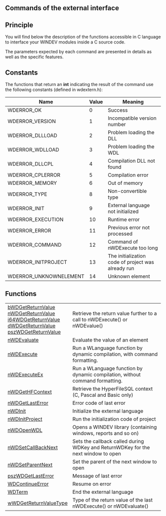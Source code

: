 


## Commands of the external interface
			



<a name="NOTE1"></a>
<a name="NOTE1_1"></a>


## Principle
<a name="principle_ELTTEXTE000251"></a>
You will find below the description of the functions accessible in C language to interface your WINDEV modules inside a C source code.

The parameters expected by each command are presented in details as well as the specific features.

<a name="NOTE2"></a>
<a name="NOTE2_1"></a>


## Constants
<a name="constants_ELTTEXTE000275"></a>
The functions that return an **int** indicating the result of the command use the following constants (defined in wdextern.h):

|   Name |   Value |   Meaning |
| --- | --- | --- |
| WDERROR_OK | 0 | Success |
| WDERROR_VERSION | 1 | Incompatible version number |
| WDERROR_DLLLOAD | 2 | Problem loading the DLL |
| WDERROR_WDLLOAD | 3 | Problem loading the WDL |
| WDERROR_DLLCPL | 4 | Compilation DLL not found |
| WDERROR_CPLERROR | 5 | Compilation error |
| WDERROR_MEMORY | 6 | Out of memory |
| WDERROR_TYPE | 8 | Non-convertible type |
| WDERROR_INIT | 9 | External language not initialized |
| WDERROR_EXECUTION | 10 | Runtime error |
| WDERROR_ERROR | 11 | Previous error not processed |
| WDERROR_COMMAND | 12 | Command of nWDExecute too long |
| WDERROR_INITPROJECT | 13 | The initialization code of project was already run |
| WDERROR_UNKNOWNELEMENT | 14 | Unknown element |



<a name="NOTE3"></a>
<a name="NOTE3_1"></a>


## Functions
<a name="functions_ELTTEXTE000299"></a>



|   |   |
| --- | --- |
| [bWDGetReturnValue](../LangageExt/7513009.md)<br>[nWDGetReturnValue](../LangageExt/7513009.md)<br>[i64WDGetReturnValue](../LangageExt/7513009.md)<br>[dWDGetReturnValue](../LangageExt/7513009.md)<br>[pszWDGetReturnValue](../LangageExt/7513009.md) | Retrieve the return value further to a call to nWDExecute() or nWDEvalue() |
| [nWDEvaluate](../LangageExt/7513017.md) | Evaluate the value of an element |
| [nWDExecute](../LangageExt/7513015.md) | Run a WLanguage function by dynamic compilation, with command formatting. |
| [nWDExecuteEx](../LangageExt/7513020.md) | Run a WLanguage function by dynamic compilation, without command formatting. |
| [nWDGetHFContext](../LangageExt/7513019.md) | Retrieve the HyperFileSQL context (C, Pascal and Basic only) |
| [nWDGetLastError](../LangageExt/7513018.md) | Error code of last error |
| [nWDInit](../LangageExt/7513016.md) | Initialize the external language |
| [nWDInitProject](../LangageExt/7513014.md) | Run the initialization code of project |
| [nWDOpenWDL](../LangageExt/7513013.md) | Opens a WINDEV library (containing windows, reports and so on) |
| [nWDSetCallBackNext](../LangageExt/7513012.md) | Sets the callback called during WDKey and ReturnWDKey for the next window to open |
| [nWDSetParentNext](../LangageExt/7513011.md) | Set the parent of the next window to open |
| [pszWDGetLastError](../LangageExt/7513003.md) | Message of last error |
| [WDContinueError](../LangageExt/7513002.md) | Resume on error |
| [WDTerm](../LangageExt/7513007.md) | End the external language |
| [wWDGetReturnValueType](../LangageExt/7513008.md) | Type of the return value of the last nWDExecute() or nWDEvaluate() |




